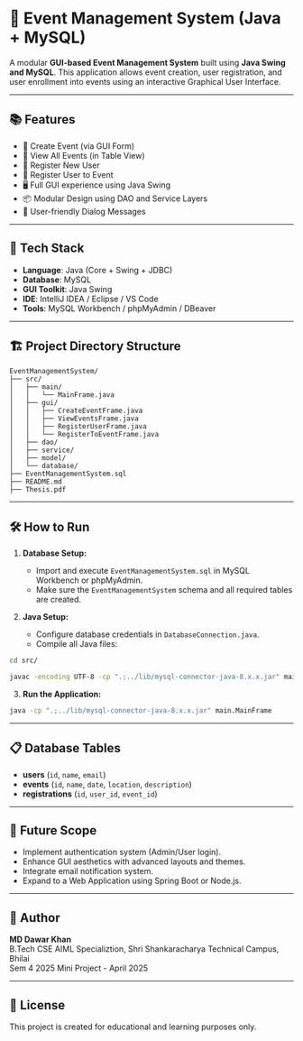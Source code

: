 # 🎯 Event Management System (Java + MySQL)

A modular **GUI-based Event Management System** built using **Java Swing and MySQL**. 
This application allows event creation, user registration, and user enrollment into events 
using an interactive Graphical User Interface.

---

## 📚 Features

- 📝 Create Event (via GUI Form)
- 📅 View All Events (in Table View)
- 👤 Register New User
- 🔗 Register User to Event
- 🖥️ Full GUI experience using Java Swing
- 📦 Modular Design using DAO and Service Layers
- 💬 User-friendly Dialog Messages

---

## 🧰 Tech Stack

- **Language**: Java (Core + Swing + JDBC)
- **Database**: MySQL
- **GUI Toolkit**: Java Swing
- **IDE**: IntelliJ IDEA / Eclipse / VS Code
- **Tools**: MySQL Workbench / phpMyAdmin / DBeaver

---

## 🏗️ Project Directory Structure

```
EventManagementSystem/
├── src/
│   ├── main/
│   │   └── MainFrame.java
│   ├── gui/
│   │   ├── CreateEventFrame.java
│   │   ├── ViewEventsFrame.java
│   │   ├── RegisterUserFrame.java
│   │   └── RegisterToEventFrame.java
│   ├── dao/
│   ├── service/
│   ├── model/
│   └── database/
├── EventManagementSystem.sql
├── README.md
├── Thesis.pdf
```

---

## 🛠️ How to Run

1. **Database Setup:**
   - Import and execute `EventManagementSystem.sql` in MySQL Workbench or phpMyAdmin.
   - Make sure the `EventManagementSystem` schema and all required tables are created.

2. **Java Setup:**
   - Configure database credentials in `DatabaseConnection.java`.
   - Compile all Java files:

```bash
cd src/

javac -encoding UTF-8 -cp ".;../lib/mysql-connector-java-8.x.x.jar" main/MainFrame.java gui/*.java dao/*.java service/*.java model/*.java database/*.java


```

3. **Run the Application:**
```bash
java -cp ".;../lib/mysql-connector-java-8.x.x.jar" main.MainFrame

```

---

## 📋 Database Tables

- **users** (`id`, `name`, `email`)
- **events** (`id`, `name`, `date`, `location`, `description`)
- **registrations** (`id`, `user_id`, `event_id`)

---



## 🚀 Future Scope

- Implement authentication system (Admin/User login).
- Enhance GUI aesthetics with advanced layouts and themes.
- Integrate email notification system.
- Expand to a Web Application using Spring Boot or Node.js.

---

## 👤 Author

**MD Dawar Khan**  
B.Tech CSE AIML Specializtion, Shri Shankaracharya Technical Campus, Bhilai  
Sem 4 2025 Mini Project - April 2025

---

## 📄 License

This project is created for educational and learning purposes only.